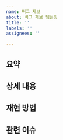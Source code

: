 ```yaml
---
name: 버그 제보
about: 버그 제보 템플릿
title: ''
labels: ''
assignees: ''

---
```


## 요약
<!-- 버그 내용 요약을 해주세요 -->

## 상세 내용
<!-- 이슈 상세 내용을 적어주세요 -->

## 재현 방법
<!-- 버그 재현방법을 적어주세요 -->
<!-- ex) 로그인 후 특정 카테고리 진입시 -->

## 관련 이슈
<!-- 관련 이슈를 적어주세요 -->